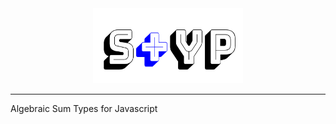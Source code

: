 <div align="center">

<img src="static/styp.png" height="120em" width="240em"/>

<hr/>
</div>


Algebraic Sum Types for Javascript
